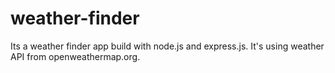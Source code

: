 # weather-finder
Its a weather finder app build with node.js and express.js.
It's using weather API from openweathermap.org.

